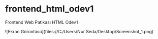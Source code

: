 # frontend_html_odev1
Frontend Web Patikası HTML Ödev1

![Ekran Görüntüsü](files://C:/Users/Nur Seda/Desktop/Screenshot_1.png)
